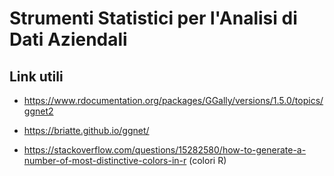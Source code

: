 # Strumenti Statistici per l'Analisi di Dati Aziendali

## Link utili

- https://www.rdocumentation.org/packages/GGally/versions/1.5.0/topics/ggnet2

- https://briatte.github.io/ggnet/

- https://stackoverflow.com/questions/15282580/how-to-generate-a-number-of-most-distinctive-colors-in-r (colori R)

